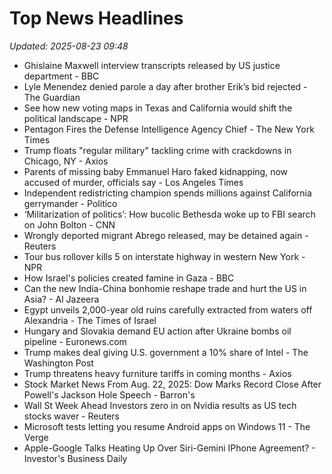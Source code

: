 # Top News Headlines

_Updated: 2025-08-23 09:48_

- Ghislaine Maxwell interview transcripts released by US justice department - BBC
- Lyle Menendez denied parole a day after brother Erik’s bid rejected - The Guardian
- See how new voting maps in Texas and California would shift the political landscape - NPR
- Pentagon Fires the Defense Intelligence Agency Chief - The New York Times
- Trump floats "regular military" tackling crime with crackdowns in Chicago, NY - Axios
- Parents of missing baby Emmanuel Haro faked kidnapping, now accused of murder, officials say - Los Angeles Times
- Independent redistricting champion spends millions against California gerrymander - Politico
- ‘Militarization of politics’: How bucolic Bethesda woke up to FBI search on John Bolton - CNN
- Wrongly deported migrant Abrego released, may be detained again - Reuters
- Tour bus rollover kills 5 on interstate highway in western New York - NPR
- How Israel's policies created famine in Gaza - BBC
- Can the new India-China bonhomie reshape trade and hurt the US in Asia? - Al Jazeera
- Egypt unveils 2,000-year old ruins carefully extracted from waters off Alexandria - The Times of Israel
- Hungary and Slovakia demand EU action after Ukraine bombs oil pipeline - Euronews.com
- Trump makes deal giving U.S. government a 10% share of Intel - The Washington Post
- Trump threatens heavy furniture tariffs in coming months - Axios
- Stock Market News From Aug. 22, 2025: Dow Marks Record Close After Powell's Jackson Hole Speech - Barron's
- Wall St Week Ahead Investors zero in on Nvidia results as US tech stocks waver - Reuters
- Microsoft tests letting you resume Android apps on Windows 11 - The Verge
- Apple-Google Talks Heating Up Over Siri-Gemini IPhone Agreement? - Investor's Business Daily